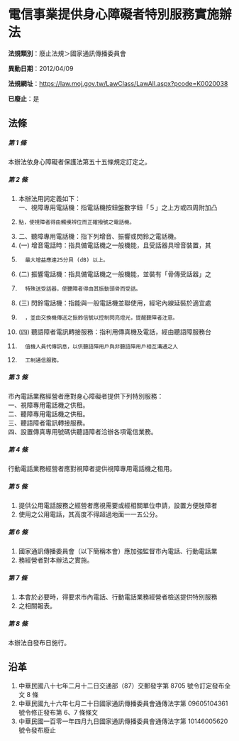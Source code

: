 # 電信事業提供身心障礙者特別服務實施辦法

**法規類別**：廢止法規＞國家通訊傳播委員會

**異動日期**：2012/04/09  

**法規網址**：https://law.moj.gov.tw/LawClass/LawAll.aspx?pcode=K0020038

**已廢止**：是



## 法條
##### 第 1 條
本辦法依身心障礙者保護法第五十五條規定訂定之。

##### 第 2 條
1. 本辦法用詞定義如下：  
一、視障專用電話機：指電話機按鈕盤數字鈕「５」之上方或四周附加凸
1.     點，使視障者得由觸摸辨位而正確撥號之電話機。
1. 二、聽障專用電話機：指下列增音、振響或閃鈴之電話機。
1.  (一) 增音電話時：指具備電話機之一般機能，且受話器具增音裝置，其
1.       最大增益應達25分貝 (dB) 以上。
1.  (二) 振響電話機：指具備電話機之一般機能，並裝有「骨傳受話器」之
1.       特殊送受話器，使聽障者得由其振動頭骨而受話。
1.  (三) 閃鈴電話機：指能與一般電話機並聯使用，經宅內線延裝於適宜處
1.       ，並由交換機傳送之振鈴信號以控制閃亮燈光，提醒聽障者注意。
1.  (四) 聽語障者電訊轉接服務：指利用傳真機及電話，經由聽語障服務台
1.       值機人員代傳訊息，以供聽語障用戶與非聽語障用戶相互溝通之人
1.       工制通信服務。

##### 第 3 條
市內電話業務經營者應對身心障礙者提供下列特別服務：  
一、視障專用電話機之供租。  
二、聽障專用電話機之供租。  
三、聽語障者電訊轉接服務。  
四、設置傳真專用號碼供聽語障者洽辦各項電信業務。

##### 第 4 條
行動電話業務經營者應對視障者提供視障專用電話機之租用。

##### 第 5 條
1. 提供公用電話服務之經營者應視需要或經相關單位申請，設置方便肢障者
1. 使用之公用電話，其高度不得超過地面一一五公分。

##### 第 6 條
1. 國家通訊傳播委員會（以下簡稱本會）應加強監督市內電話、行動電話業
1. 務經營者對本辦法之實施。

##### 第 7 條
1. 本會於必要時，得要求市內電話、行動電話業務經營者檢送提供特別服務
1. 之相關報表。

##### 第 8 條
本辦法自發布日施行。

## 沿革
1. 中華民國八十七年二月十二日交通部（87）交郵發字第 8705 號令訂定發布全文 8  條
1. 中華民國九十六年七月二十日國家通訊傳播委員會通傳法字第 09605104361  號令修正發布第 6、7 條條文
1. 中華民國一百零一年四月九日國家通訊傳播委員會通傳法字第 10146005620  號令發布廢止                                            
